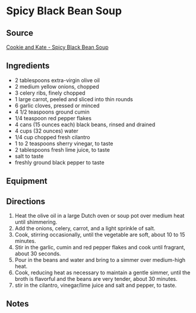 ---
---

# Spicy Black Bean Soup

## Source

[Cookie and Kate - Spicy Black Bean Soup](https://cookieandkate.com/spicy-vegan-black-bean-soup/)


## Ingredients

- 2 tablespoons extra-virgin olive oil
- 2 medium yellow onions, chopped
- 3 celery ribs, finely chopped
- 1 large carrot, peeled and sliced into thin rounds
- 6 garlic cloves, pressed or minced
- 4 1/2 teaspoons ground cumin
- 1/4 teaspoon red pepper flakes
- 4 cans (15 ounces each) black beans, rinsed and drained
- 4 cups (32 ounces) water
- 1/4 cup chopped fresh cilantro
- 1 to 2 teaspoons sherry vinegar, to taste
- 2 tablespoons fresh lime juice, to taste
- salt to taste
- freshly ground black pepper to taste

## Equipment

## Directions

1. Heat the olive oil in a large Dutch oven or soup pot over medium heat until shimmering.
1. Add the onions, celery, carrot, and a light sprinkle of salt.
1. Cook, stirring occasionally, until the vegetable are soft, about 10 to 15 minutes.
1. Stir in the garlic, cumin and red pepper flakes and cook until fragrant, about 30 seconds.
1. Pour in the beans and water and bring to a simmer over medium-high heat.
1. Cook, reducing heat as necessary to maintain a gentle simmer, until the broth is flavorful and the beans are very tender, about 30 minutes.
1. stir in the cilantro, vinegar/lime juice and salt and pepper, to taste.

## Notes
